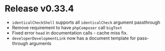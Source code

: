 # Release v0.33.4

- `identicalCheckShell` supports all `identicalCheck` argument passthrough
- Remove requirement to have `phpComposer` call `bigText`
- Fixed error `head` in documentation calls - cache miss fix.
- `developerDevelopmentLink` now has a document template for pass-through arguments
